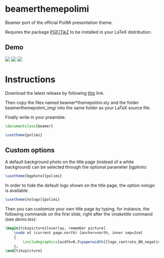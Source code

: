 # beamerthemepolimi
Beamer port of the official PoliMi presentation theme.

Requires the package [PGF/TikZ](https://www.ctan.org/pkg/pgf) to be installed in your LaTeX distribution.

Demo
----
![](https://github.com/elauksap/beamerthemepolimi/blob/master/demo-bgphoto.jpg)
![](https://github.com/elauksap/beamerthemepolimi/blob/master/demo-bgwhite.jpg)
![](https://github.com/elauksap/beamerthemepolimi/blob/master/demo-slide.jpg)

Instructions
============
Download the latest release by following [this](https://github.com/elauksap/beamerthemepolimi/releases) link.

Then copy the files named beamer*themepolimi.sty and the folder beamerthemepolimi_img/ into the same folder as your LaTeX source file.

Finally write in your preamble:
```latex
\documentclass{beamer}

\usetheme{polimi}
```

Custom options
--------------
A default background photo on the title page (instead of a white background) can be selected through the optional parameter _bgphoto_:
```latex
\usetheme[bgphoto]{polimi}
```

In order to hide the default logo shown on the title page, the option _nologo_ is available:
```latex
\usetheme[nologo]{polimi}
```

Then you can customize your own title page by typing, for instance, the following commands on the first slide, right after the _\maketitle_ command (see _demo.tex_):
```latex
\begin{tikzpicture}[overlay, remember picture]
    \node at (current page.north) [anchor=north, inner sep=2cm]
    {
        \includegraphics[width=0.3\paperwidth]{logo_centrato_BN_negativo.png}
    };
\end{tikzpicture}
```
